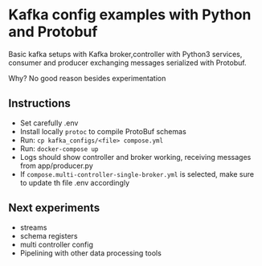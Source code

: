 # Kafka config examples with Python and Protobuf

Basic kafka setups with Kafka broker,controller with Python3 services,
consumer and producer exchanging messages serialized with Protobuf.

Why?
No good reason besides experimentation

## Instructions
* Set carefully .env
* Install locally `protoc` to compile ProtoBuf schemas
* Run: `cp kafka_configs/<file> compose.yml`
* Run:  ```docker-compose up```
* Logs should show controller and broker working, receiving messages from app/producer.py
* If `compose.multi-controller-single-broker.yml` is selected, make sure to update th file .env accordingly

## Next experiments
* streams
* schema registers
* multi controller config
* Pipelining with other data processing tools
